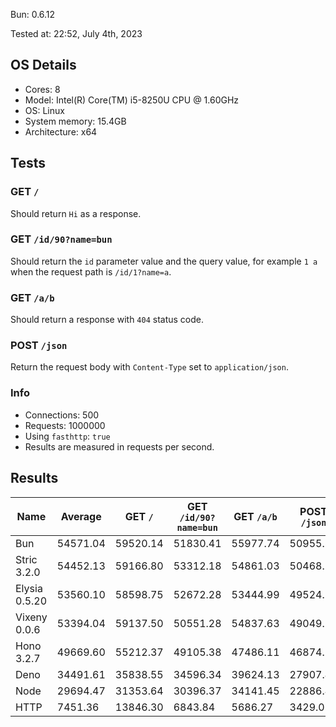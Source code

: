 Bun: 0.6.12

Tested at: 22:52, July 4th, 2023

## OS Details
- Cores: 8
- Model: Intel(R) Core(TM) i5-8250U CPU @ 1.60GHz
- OS: Linux
- System memory: 15.4GB
- Architecture: x64
## Tests
### GET `/`
Should return `Hi` as a response.
### GET `/id/90?name=bun`
Should return the `id` parameter value and the query value, for example `1 a` when the request path is `/id/1?name=a`.
### GET `/a/b`
Should return a response with `404` status code.
### POST `/json`
Return the request body with `Content-Type` set to `application/json`.
### Info
- Connections: 500
- Requests: 1000000
- Using `fasthttp`: `true`
- Results are measured in requests per second.

## Results
| Name | Average | GET `/` | GET `/id/90?name=bun` | GET `/a/b` | POST `/json` |
| --- | --- | --- | --- | --- | --- | 
| Bun | 54571.04 | 59520.14 | 51830.41 | 55977.74 | 50955.88 |
| Stric 3.2.0 | 54452.13 | 59166.80 | 53312.18 | 54861.03 | 50468.50 |
| Elysia 0.5.20 | 53560.10 | 58598.75 | 52672.28 | 53444.99 | 49524.37 |
| Vixeny 0.0.6 | 53394.04 | 59137.50 | 50551.28 | 54837.63 | 49049.73 |
| Hono 3.2.7 | 49669.60 | 55212.37 | 49105.38 | 47486.11 | 46874.55 |
| Deno | 34491.61 | 35838.55 | 34596.34 | 39624.13 | 27907.43 |
| Node | 29694.47 | 31353.64 | 30396.37 | 34141.45 | 22886.42 |
| HTTP | 7451.36 | 13846.30 | 6843.84 | 5686.27 | 3429.02 |